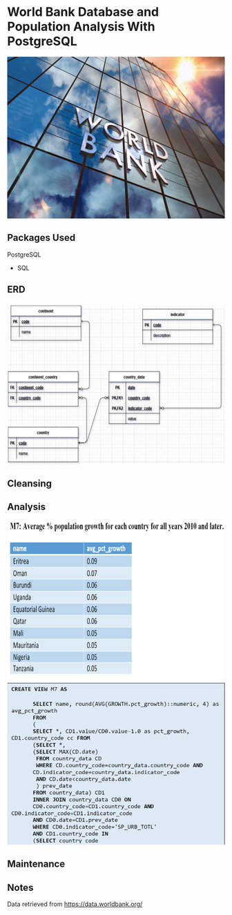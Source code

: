 # World Bank Database and Population Analysis With PostgreSQL

<img src="Screenshots/World_Bank.jpeg.jpg" width="650" height="375" />

## Packages Used
PostgreSQL
- SQL

## ERD
<img src="Screenshots/Final ERD.PNG" width="650" height="375" />



## Cleansing





## Analysis
<img src="Screenshots/m7_view.png" width="650" height="375" />
<img src="Screenshots/m7_sql.png" width="650" height="375" />







## Maintenance

## Notes
Data retrieved from https://data.worldbank.org/
